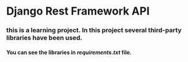 # Django Rest Framework API

### this is a learning project. In this project several third-party libraries have been used.

#### You can see the libraries in _requirements.txt_ file.
